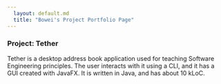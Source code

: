 ```yaml
---
  layout: default.md
  title: "Bowei's Project Portfolio Page"
---
```


### Project: Tether

Tether is a desktop address book application used for teaching Software Engineering principles. The user interacts with it using a CLI, and it has a GUI created with JavaFX. It is written in Java, and has about 10 kLoC.

